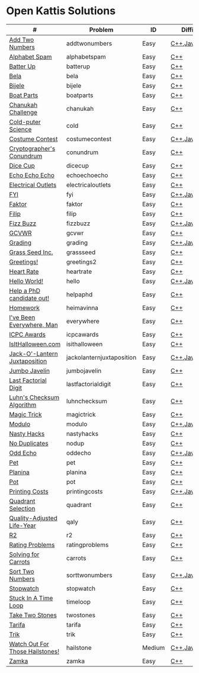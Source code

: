 # Open Kattis Solutions

#|Problem|ID|Difficulty|Solution|Explanation
---|---|---|---|---|---
[Add Two Numbers](https://open.kattis.com/problems/addtwonumbers)|addtwonumbers|Easy|[C++](https://github.com/neroAzsy12/Open-Kattis/blob/main/C++/addtwonumbers.cpp),[Java](https://github.com/neroAzsy12/Open-Kattis/blob/main/Java/addtwonumbers.java),[Python](https://github.com/neroAzsy12/Open-Kattis/blob/main/Python/addtwonumbers.py)|N
[Alphabet Spam](https://open.kattis.com/problems/alphabetspam)|alphabetspam|Easy|[C++](https://github.com/neroAzsy12/Open-Kattis/blob/main/C++/alphabetspam.cpp)|N
[Batter Up](https://open.kattis.com/problems/batterup)|batterup|Easy|[C++](https://github.com/neroAzsy12/Open-Kattis/blob/main/C++/batterup.cpp)|N
[Bela](https://open.kattis.com/problems/bela)|bela|Easy|[C++](https://github.com/neroAzsy12/Open-Kattis/blob/main/C++/bela.cpp)|N
[Bijele](https://open.kattis.com/problems/bijele)|bijele|Easy|[C++](https://github.com/neroAzsy12/Open-Kattis/blob/main/C++/bijele.cpp)|N
[Boat Parts](https://open.kattis.com/problems/boatparts)|boatparts|Easy|[C++](https://github.com/neroAzsy12/Open-Kattis/blob/main/C++/boatparts.cpp)|N
[Chanukah Challenge](https://open.kattis.com/problems/chanukah)|chanukah|Easy|[C++](https://github.com/neroAzsy12/Open-Kattis/blob/main/C++/chanukah.cpp)|N
[Cold-puter Science](https://open.kattis.com/problems/cold)|cold|Easy|[C++](https://github.com/neroAzsy12/Open-Kattis/blob/main/C++/cold.cpp)|N
[Costume Contest](https://open.kattis.com/problems/costumecontest)|costumecontest|Easy|[C++](https://github.com/neroAzsy12/Open-Kattis/blob/main/C++/costumecontest.cpp),[Java](https://github.com/neroAzsy12/Open-Kattis/blob/main/Java/costumecontest.java)|N
[Cryptographer's Conundrum](https://open.kattis.com/problems/conundrum)|conundrum|Easy|[C++](https://github.com/neroAzsy12/Open-Kattis/blob/main/C++/conundrum.cpp)|N
[Dice Cup](https://open.kattis.com/problems/dicecup)|dicecup|Easy|[C++](https://github.com/neroAzsy12/Open-Kattis/blob/main/C++/dicecup.cpp)|N
[Echo Echo Echo](https://open.kattis.com/problems/echoechoecho)|echoechoecho|Easy|[C++](https://github.com/neroAzsy12/Open-Kattis/blob/main/C++/echoechoecho.cpp)|N
[Electrical Outlets](https://open.kattis.com/problems/electricaloutlets)|electricaloutlets|Easy|[C++](https://github.com/neroAzsy12/Open-Kattis/blob/main/C++/electricaloutlets.cpp)|N
[FYI](https://open.kattis.com/problems/fyi)|fyi|Easy|[C++](https://github.com/neroAzsy12/Open-Kattis/blob/main/C++/fyi.cpp),[Java](https://github.com/neroAzsy12/Open-Kattis/blob/main/Java/fyi.java)|N
[Faktor](https://open.kattis.com/problems/faktor)|faktor|Easy|[C++](https://github.com/neroAzsy12/Open-Kattis/blob/main/C++/faktor.cpp)|N
[Filip](https://open.kattis.com/problems/filip)|filip|Easy|[C++](https://github.com/neroAzsy12/Open-Kattis/blob/main/C++/filip.cpp)|N
[Fizz Buzz](https://open.kattis.com/problems/fizzbuzz)|fizzbuzz|Easy|[C++](https://github.com/neroAzsy12/Open-Kattis/blob/main/C++/fizzbuzz.cpp),[Java](https://github.com/neroAzsy12/Open-Kattis/blob/main/Java/fizzbuzz.java)|N
[GCVWR](https://open.kattis.com/problems/gcvwr)|gcvwr|Easy|[C++](https://github.com/neroAzsy12/Open-Kattis/blob/main/C++/gcvwr.cpp)|N
[Grading](https://open.kattis.com/problems/grading)|grading|Easy|[C++](https://github.com/neroAzsy12/Open-Kattis/blob/main/C++/grading.cpp),[Java](https://github.com/neroAzsy12/Open-Kattis/blob/main/Java/grading.java),[Python](https://github.com/neroAzsy12/Open-Kattis/blob/main/Python/grading.py)|N
[Grass Seed Inc.](https://open.kattis.com/problems/grassseed)|grassseed|Easy|[C++](https://github.com/neroAzsy12/Open-Kattis/blob/main/C++/grassseed.cpp)|N
[Greetings!](https://open.kattis.com/problems/greetings2)|greetings2|Easy|[C++](https://github.com/neroAzsy12/Open-Kattis/blob/main/C++/greetings2.cpp)|N
[Heart Rate](https://open.kattis.com/problems/heartrate)|heartrate|Easy|[C++](https://github.com/neroAzsy12/Open-Kattis/blob/main/C++/heartrate.cpp)|N
[Hello World!](https://open.kattis.com/problems/hello)|hello|Easy|[C++](https://github.com/neroAzsy12/Open-Kattis/blob/main/C++/hello.cpp),[Java](https://github.com/neroAzsy12/Open-Kattis/blob/main/Java/hello.java),[Python](https://github.com/neroAzsy12/Open-Kattis/blob/main/Python/hello.py)|N
[Help a PhD candidate out!](https://open.kattis.com/problems/helpaphd)|helpaphd|Easy|[C++](https://github.com/neroAzsy12/Open-Kattis/blob/main/C++/helpaphd.cpp)|N
[Homework](https://open.kattis.com/problems/heimavinna)|heimavinna|Easy|[C++](https://github.com/neroAzsy12/Open-Kattis/blob/main/C++/heimavinna.cpp)|N
[I've Been Everywhere, Man](https://open.kattis.com/problems/everywhere)|everywhere|Easy|[C++](https://github.com/neroAzsy12/Open-Kattis/blob/main/C++/everywhere.cpp)|N
[ICPC Awards](https://open.kattis.com/problems/icpcawards)|icpcawards|Easy|[C++](https://github.com/neroAzsy12/Open-Kattis/blob/main/C++/icpcawards.cpp)|N
[IsItHalloween.com](https://open.kattis.com/problems/isithalloween)|isithalloween|Easy|[C++](https://github.com/neroAzsy12/Open-Kattis/blob/main/C++/isithalloween.cpp)|N
[Jack-O'-Lantern Juxtaposition](https://open.kattis.com/problems/jackolanternjuxtaposition)|jackolanternjuxtaposition|Easy|[C++](https://github.com/neroAzsy12/Open-Kattis/blob/main/C++/jackolanternjuxtaposition.cpp),[Java](https://github.com/neroAzsy12/Open-Kattis/blob/main/Java/jackolanternjuxtaposition.java),[Python](https://github.com/neroAzsy12/Open-Kattis/blob/main/Python/jackolanternjuxtaposition.py)|N
[Jumbo Javelin](https://open.kattis.com/problems/jumbojavelin)|jumbojavelin|Easy|[C++](https://github.com/neroAzsy12/Open-Kattis/blob/main/C++/jumbojavelin.cpp)|N
[Last Factorial Digit](https://open.kattis.com/problems/lastfactorialdigit)|lastfactorialdigit|Easy|[C++](https://github.com/neroAzsy12/Open-Kattis/blob/main/C++/lastfactorialdigit.cpp)|N
[Luhn's Checksum Algorithm](https://open.kattis.com/problems/luhnchecksum)|luhnchecksum|Easy|[C++](https://github.com/neroAzsy12/Open-Kattis/blob/main/C++/luhnchecksum.cpp)|N
[Magic Trick](https://open.kattis.com/problems/magictrick)|magictrick|Easy|[C++](https://github.com/neroAzsy12/Open-Kattis/blob/main/C++/magictrick.cpp)|N
[Modulo](https://open.kattis.com/problems/modulo)|modulo|Easy|[C++](https://github.com/neroAzsy12/Open-Kattis/blob/main/C++/modulo.cpp),[Java](https://github.com/neroAzsy12/Open-Kattis/blob/main/Java/modulo.java),[Python](https://github.com/neroAzsy12/Open-Kattis/blob/main/Python/modulo.py)|N
[Nasty Hacks](https://open.kattis.com/problems/nastyhacks)|nastyhacks|Easy|[C++](https://github.com/neroAzsy12/Open-Kattis/blob/main/C++/nastyhacks.cpp)|N
[No Duplicates](https://open.kattis.com/problems/nodup)|nodup|Easy|[C++](https://github.com/neroAzsy12/Open-Kattis/blob/main/C++/nodup.cpp)|N
[Odd Echo](https://open.kattis.com/problems/oddecho)|oddecho|Easy|[C++](https://github.com/neroAzsy12/Open-Kattis/blob/main/C++/oddecho.cpp),[Java](https://github.com/neroAzsy12/Open-Kattis/blob/main/Java/oddecho.java)|N
[Pet](https://open.kattis.com/problems/pet)|pet|Easy|[C++](https://github.com/neroAzsy12/Open-Kattis/blob/main/C++/pet.cpp)|N
[Planina](https://open.kattis.com/problems/planina)|planina|Easy|[C++](https://github.com/neroAzsy12/Open-Kattis/blob/main/C++/planina.cpp)|N
[Pot](https://open.kattis.com/problems/pot)|pot|Easy|[C++](https://github.com/neroAzsy12/Open-Kattis/blob/main/C++/pot.cpp)|N
[Printing Costs](https://open.kattis.com/problems/printingcosts)|printingcosts|Easy|[C++](https://github.com/neroAzsy12/Open-Kattis/blob/main/C++/printingcosts.cpp),[Java](https://github.com/neroAzsy12/Open-Kattis/blob/main/Java/printingcosts.java)|N
[Quadrant Selection](https://open.kattis.com/problems/quadrant)|quadrant|Easy|[C++](https://github.com/neroAzsy12/Open-Kattis/blob/main/C++/quadrant.cpp)|N
[Quality-Adjusted Life-Year](https://open.kattis.com/problems/qaly)|qaly|Easy|[C++](https://github.com/neroAzsy12/Open-Kattis/blob/main/C++/qaly.cpp)|N
[R2](https://open.kattis.com/problems/r2)|r2|Easy|[C++](https://github.com/neroAzsy12/Open-Kattis/blob/main/C++/r2.cpp)|N
[Rating Problems](https://open.kattis.com/problems/ratingproblems)|ratingproblems|Easy|[C++](https://github.com/neroAzsy12/Open-Kattis/blob/main/C++/ratingproblems.cpp)|N
[Solving for Carrots](https://open.kattis.com/problems/carrots)|carrots|Easy|[C++](https://github.com/neroAzsy12/Open-Kattis/blob/main/C++/carrots.cpp)|N
[Sort Two Numbers](https://open.kattis.com/problems/sorttwonumbers)|sorttwonumbers|Easy|[C++](https://github.com/neroAzsy12/Open-Kattis/blob/main/C++/sorttwonumbers.cpp),[Java](https://github.com/neroAzsy12/Open-Kattis/blob/main/Java/sorttwonumbers.java)|N
[Stopwatch](https://open.kattis.com/problems/stopwatch)|stopwatch|Easy|[C++](https://github.com/neroAzsy12/Open-Kattis/blob/main/C++/stopwatch.cpp)|N
[Stuck In A Time Loop](https://open.kattis.com/problems/timeloop)|timeloop|Easy|[C++](https://github.com/neroAzsy12/Open-Kattis/blob/main/C++/timeloop.cpp)|N
[Take Two Stones](https://open.kattis.com/problems/twostones)|twostones|Easy|[C++](https://github.com/neroAzsy12/Open-Kattis/blob/main/C++/twostones.cpp)|N
[Tarifa](https://open.kattis.com/problems/tarifa)|tarifa|Easy|[C++](https://github.com/neroAzsy12/Open-Kattis/blob/main/C++/tarifa.cpp)|N
[Trik](https://open.kattis.com/problems/trik)|trik|Easy|[C++](https://github.com/neroAzsy12/Open-Kattis/blob/main/C++/trik.cpp)|N
[Watch Out For Those Hailstones!](https://open.kattis.com/problems/hailstone)|hailstone|Medium|[C++](https://github.com/neroAzsy12/Open-Kattis/blob/main/C++/hailstone.cpp),[Java](https://github.com/neroAzsy12/Open-Kattis/blob/main/Java/hailstone.java)|N
[Zamka](https://open.kattis.com/problems/zamka)|zamka|Easy|[C++](https://github.com/neroAzsy12/Open-Kattis/blob/main/C++/zamka.cpp)|N
